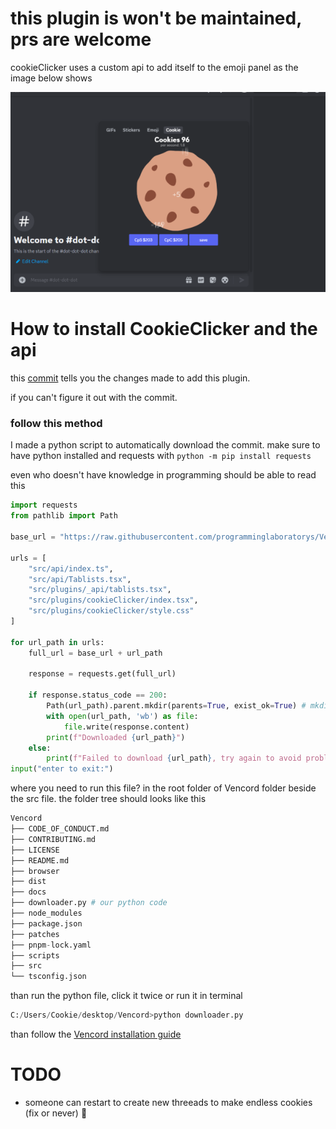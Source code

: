 # this plugin is won't be maintained, prs are welcome

cookieClicker uses a custom api to add itself to the emoji panel as the image below shows

![cookieClicker Preview](cookieClickerPreview.png)

# How to install CookieClicker and the api

this [commit](https://github.com/Vendicated/Vencord/commit/603467b5c2eb155e49861544a700dedbb91109fb) tells you the changes made to add this plugin.

if you can't figure it out with the commit.

### follow this method

I made a python script to automatically download the commit. make sure to have python installed and requests with `python -m pip install requests`

even who doesn't have knowledge in programming should be able to read this

```py
import requests
from pathlib import Path

base_url = "https://raw.githubusercontent.com/programminglaboratorys/Vencord/603467b5c2eb155e49861544a700dedbb91109fb/"

urls = [
    "src/api/index.ts",
    "src/api/Tablists.tsx",
    "src/plugins/_api/tablists.tsx",
    "src/plugins/cookieClicker/index.tsx",
    "src/plugins/cookieClicker/style.css"
]

for url_path in urls:
    full_url = base_url + url_path

    response = requests.get(full_url)

    if response.status_code == 200:
        Path(url_path).parent.mkdir(parents=True, exist_ok=True) # mkdir stand for make dir duh
        with open(url_path, 'wb') as file:
            file.write(response.content)
        print(f"Downloaded {url_path}")
    else:
        print(f"Failed to download {url_path}, try again to avoid problems")
input("enter to exit:")
```

where you need to run this file? in the root folder of Vencord folder beside the src file. the folder tree should looks like this

```py
Vencord
├── CODE_OF_CONDUCT.md
├── CONTRIBUTING.md
├── LICENSE
├── README.md
├── browser
├── dist
├── docs
├── downloader.py # our python code
├── node_modules
├── package.json
├── patches
├── pnpm-lock.yaml
├── scripts
├── src
└── tsconfig.json
```

than run the python file, click it twice or run it in terminal

```py
C:/Users/Cookie/desktop/Vencord>python downloader.py
```

than follow the [Vencord installation guide](https://github.com/programminglaboratorys/Vencord/blob/main/docs/1_INSTALLING.md)

# TODO

-   someone can restart to create new threeads to make endless cookies (fix or never) 🗿

